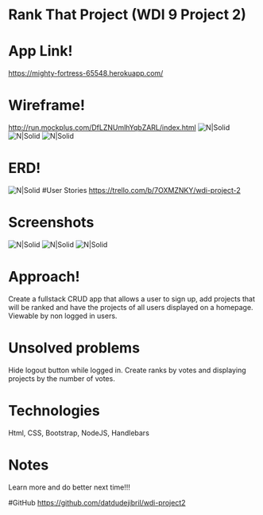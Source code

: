 # Rank That Project (WDI 9 Project 2)

# App Link!
https://mighty-fortress-65548.herokuapp.com/
# Wireframe!
http://run.mockplus.com/DfLZNUmlhYqbZARL/index.html
![N|Solid](http://jibrilsulaiman.com/wp-content/uploads/2017/03/wire1.png)
![N|Solid](http://jibrilsulaiman.com/wp-content/uploads/2017/03/wire2.png)
![N|Solid](http://jibrilsulaiman.com/wp-content/uploads/2017/03/wire3.png)
# ERD!
![N|Solid](http://jibrilsulaiman.com/wp-content/uploads/2017/03/erd.png)
#User Stories
https://trello.com/b/7OXMZNKY/wdi-project-2
# Screenshots
![N|Solid](http://jibrilsulaiman.com/wp-content/uploads/2017/03/home.png)
![N|Solid](http://jibrilsulaiman.com/wp-content/uploads/2017/03/profile.png)
![N|Solid](http://jibrilsulaiman.com/wp-content/uploads/2017/03/signup.png)
# Approach!
Create a fullstack CRUD app that allows a user to sign up, add projects that will be ranked and have the projects of all users displayed on a homepage.  Viewable by non logged in users.

# Unsolved problems
Hide logout button while logged in.  Create ranks by votes and displaying projects by the number of votes.

# Technologies
Html, CSS, Bootstrap, NodeJS, Handlebars

# Notes
Learn more and do better next time!!!

#GitHub
https://github.com/datdudejibril/wdi-project2

